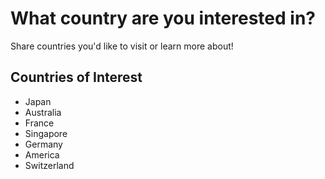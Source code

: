 # What country are you interested in?

Share countries you'd like to visit or learn more about!

## Countries of Interest
- Japan
- Australia
- France
- Singapore
- Germany
- America
- Switzerland
